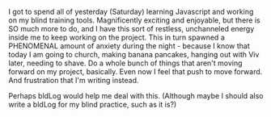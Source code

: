 I got to spend all of yesterday (Saturday) learning Javascript and working on my blind training tools. Magnificently exciting and enjoyable, but there is SO much more to do, and I have this sort of restless, unchanneled energy inside me to keep working on the project. This in turn spawned a PHENOMENAL amount of anxiety during the night - because I know that today I am going to church, making banana pancakes, hanging out with Viv later, needing to shave. Do a whole bunch of things that aren't moving forward on my project, basically. Even now I feel that push to move forward. And frustration that I'm writing instead. 

Perhaps bldLog would help me deal with this. (Although maybe I should also write a bldLog for my blind practice, such as it is?)